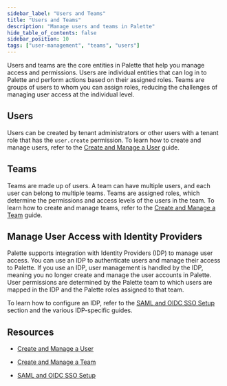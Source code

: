 ```yaml
---
sidebar_label: "Users and Teams"
title: "Users and Teams"
description: "Manage users and teams in Palette"
hide_table_of_contents: false
sidebar_position: 10
tags: ["user-management", "teams", "users"]
---
```


Users and teams are the core entities in Palette that help you manage access and permissions. Users are individual
entities that can log in to Palette and perform actions based on their assigned roles. Teams are groups of users to whom
you can assign roles, reducing the challenges of managing user access at the individual level.

## Users

Users can be created by tenant administrators or other users with a tenant role that has the `user.create` permission.
To learn how to create and manage users, refer to the [Create and Manage a User](./create-user.md) guide.

## Teams

Teams are made up of users. A team can have multiple users, and each user can belong to multiple teams. Teams are
assigned roles, which determine the permissions and access levels of the users in the team. To learn how to create and
manage teams, refer to the [Create and Manage a Team](./create-a-team.md) guide.

## Manage User Access with Identity Providers

Palette supports integration with Identity Providers (IDP) to manage user access. You can use an IDP to authenticate
users and manage their access to Palette. If you use an IDP, user management is handled by the IDP, meaning you no
longer create and manage the user accounts in Palette. User permissions are determined by the Palette team to which
users are mapped in the IDP and the Palette roles assigned to that team.

To learn how to configure an IDP, refer to the [SAML and OIDC SSO Setup](../saml-sso/saml-sso.md) section and the
various IDP-specific guides.

## Resources

- [Create and Manage a User](./create-user.md)

- [Create and Manage a Team](./create-a-team.md)

- [SAML and OIDC SSO Setup](../saml-sso/saml-sso.md)
